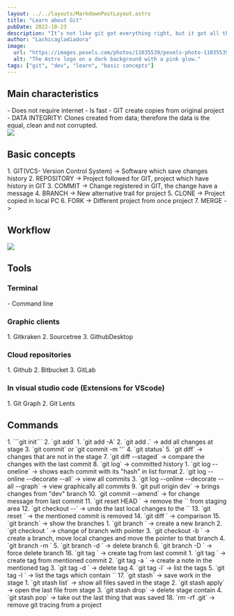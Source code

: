 ```yaml
---
layout: ../../layouts/MarkdownPostLayout.astro
title: "Learn about Git"
pubDate: 2022-10-23
description: "It’s not like git got everything right, but it got all the really basic issues right in a way that no other SCM had ever done before. -Linus Torvalds-"
author: "Lachicagladiadora"
image:
  url: "https://images.pexels.com/photos/11035539/pexels-photo-11035539.jpeg?auto=compress&cs=tinysrgb&w=1260&h=750&dpr=1"
  alt: "The Astro logo on a dark background with a pink glow."
tags: ["git", "dev", "learn", "basic concepts"]
---
```


<h2 class='pt-6 pb-2 text-2xl font-bold text-first dark:text-second'>Main characteristics</h2>
- Does not require internet
- Is fast
- GIT create copies from original project
- DATA INTEGRITY: Clones created from data; therefore the data is the equal, clean and not corrupted.
<div class='w-full flex items-center justify-center'>
<img src='https://img.icons8.com/color/300/git.png'>
</div>
<h2 class='pt-6 pb-2 text-2xl font-bold text-first dark:text-second'>Basic concepts</h2>
1. GIT(VCS- Version Control System) ->  Software which save changes history
2. REPOSITORY ->  Project followed for GIT, project which have history in GIT
3. COMMIT ->  Change registered in GIT, the change have a message
4. BRANCH -> New alternative trail for project
5. CLONE ->  Project copied in local PC
6. FORK -> Different project from once project
7. MERGE ->

<h2 class='pt-6 pb-2 text-2xl font-bold text-first dark:text-second'>Workflow</h2>
<!-- ![Descripción de la imagen](https://git-scm.com/book/en/v2/images/lifecycle.png) -->
<img src='https://git-scm.com/book/en/v2/images/lifecycle.png'>

<h2 class='pt-6 pb-2 text-2xl font-bold text-first dark:text-second'>Tools</h2>

<h3 class='pt-6 pb-2 text-2xl text-first dark:text-second'>Terminal</h3>
- Command line
<h3 class='pt-6 pb-2 text-xl text-first dark:text-second'>Graphic clients</h3>
  1.  Gitkraken
  2.  Sourcetree
  3.  GithubDesktop
<h3 class='pt-6 pb-2 text-xl text-first dark:text-second'>Cloud repositories</h3>
  1.  Github
  2.  Bitbucket
  3.  GitLab
<h3 class='pt-6 pb-2 text-xl text-first dark:text-second'>In visual studio code (Extensions for VScode)</h3>
1.  Git Graph
  2.  Git Lents

<h2 class='pt-6 pb-2 text-2xl font-bold text-first dark:text-second'>Commands</h2>
1. ```git init```
2. `git add` 
	1. `git add -A`
	2. `git add .` -> add all changes at stage
3. `git commit` or `git commit -m '<message>'`
4. `git status` 
5. `git diff` -> changes that are not in the stage
7. `git diff --staged` -> compare the changes with the last commit 
8. `git log` -> committed history
	1. `git log --oneline` -> shows each commit with its "hash" in list format
	2. `git log --online --decorate --all` -> view all commits
	3. `git log --online --decorate --all --graph` -> view graphically all commits
9. `git pull origin dev` -> brings changes from "dev" branch
10. `git commit --amend`  -> for change message from last commit
11. `git reset HEAD <file>` -> remove the `<file>` from staging area
12. `git checkout --<file>` -> undo the last local changes to the `<file>` 
13. `git reset <commitHash>` -> the mentioned commit is removed
14. `git diff <commitHash-1> <commitHash-2>` -> comparison
15. `git branch` -> show the branches
	1. `git branch <feature>` -> create a new branch
	2. `git checkout <feature>` -> change of branch with pointer
	3. `git checkout -b <feature>` -> create a branch, move local changes and move the pointer to that branch
	4. `git branch -m <actualBranchName> <newBranchName>` 
	5. `git branch -d <branchName>` -> delete branch
	6. `git branch -D <branchName>` -> force delete branch
16. `git tag <tagName | v0.2.0>` -> create tag from last commit
	1. `git tag <tagName | v0.2.0> <hashCommit>` -> create tag from mentioned commit
	2. `git tag -a <tagName | v0.2.0>` -> create a note in the mentioned tag
	3. `git tag -d <tagName | v0.2.0>` -> delete tag
	4. `git tag -l` -> list the tags
	5. `git tag -l <v0.*.0>` -> list the tags which contain `<v0.*.0>`
17. `git stash` -> save work in the stage
	1. `git stash list` -> show all files saved in the stage
	2. `git stash apply` -> open the last file from stage
	3. `git stash drop` -> delete stage contain
	4. `git stash pop` -> take out the last thing that was saved
18. `rm -rf .git` -> remove git tracing from a project
